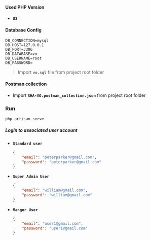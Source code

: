 #### Used PHP Version 

- **`83`**

  

#### Database Config

```
DB_CONNECTION=mysql
DB_HOST=127.0.0.1
DB_PORT=3306
DB_DATABASE=vo
DB_USERNAME=root
DB_PASSWORD=
```

>  Import **`vo.sql`** file from project root folder



#### Postman collection 

-  Import **`SHA-VO.postman_collection.json`** from project root folder



### Run

```php
php artisan serve
```



##### Login to associated user account

- **`Standard user`**

  ```json
  {
      "email": "peterparker@gmail.com",
      "password": "peterparker@gmail.com"
  }
  ```

- **`Super Admin User`**

  ```json
  {
      "email": "william@gmail.com",
      "password": "william@gmail.com"
  }
  ```

- **`Manger User `**

  ```json
  {
      "email": "user1@gmail.com",
      "password": "user1@gmail.com"
  }
  ```

  

